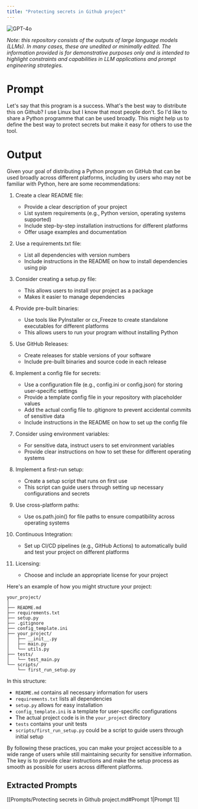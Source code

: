 ```yaml
---
title: "Protecting secrets in Github project"
---
```

![GPT-4o](https://img.shields.io/badge/GPT--4o-3333FF?style=for-the-badge&logo=openai&logoColor=white)



*Note: this repository consists of the outputs of large language models (LLMs). In many cases, these are unedited or minimally edited. The information provided is for demonstrative purposes only and is intended to highlight constraints and capabilities in LLM applications and prompt engineering strategies.*


# Prompt

Let's say that this program is a success. What's the best way to distribute this on Github? I use Linux but I know that most people don't. So I'd like to share a Python programme that can be used broadly. This might help us to define the best way to protect secrets but make it easy for others to use the tool.

# Output

Given your goal of distributing a Python program on GitHub that can be used broadly across different platforms, including by users who may not be familiar with Python, here are some recommendations:

1. Create a clear README file:
   - Provide a clear description of your project
   - List system requirements (e.g., Python version, operating systems supported)
   - Include step-by-step installation instructions for different platforms
   - Offer usage examples and documentation

2. Use a requirements.txt file:
   - List all dependencies with version numbers
   - Include instructions in the README on how to install dependencies using pip

3. Consider creating a setup.py file:
   - This allows users to install your project as a package
   - Makes it easier to manage dependencies

4. Provide pre-built binaries:
   - Use tools like PyInstaller or cx_Freeze to create standalone executables for different platforms
   - This allows users to run your program without installing Python

5. Use GitHub Releases:
   - Create releases for stable versions of your software
   - Include pre-built binaries and source code in each release

6. Implement a config file for secrets:
   - Use a configuration file (e.g., config.ini or config.json) for storing user-specific settings
   - Provide a template config file in your repository with placeholder values
   - Add the actual config file to .gitignore to prevent accidental commits of sensitive data
   - Include instructions in the README on how to set up the config file

7. Consider using environment variables:
   - For sensitive data, instruct users to set environment variables
   - Provide clear instructions on how to set these for different operating systems

8. Implement a first-run setup:
   - Create a setup script that runs on first use
   - This script can guide users through setting up necessary configurations and secrets

9. Use cross-platform paths:
   - Use os.path.join() for file paths to ensure compatibility across operating systems

10. Continuous Integration:
    - Set up CI/CD pipelines (e.g., GitHub Actions) to automatically build and test your project on different platforms

11. Licensing:
    - Choose and include an appropriate license for your project

Here's an example of how you might structure your project:

```
your_project/
│
├── README.md
├── requirements.txt
├── setup.py
├── .gitignore
├── config_template.ini
├── your_project/
│   ├── __init__.py
│   ├── main.py
│   └── utils.py
├── tests/
│   └── test_main.py
└── scripts/
    └── first_run_setup.py
```

In this structure:
- `README.md` contains all necessary information for users
- `requirements.txt` lists all dependencies
- `setup.py` allows for easy installation
- `config_template.ini` is a template for user-specific configurations
- The actual project code is in the `your_project` directory
- `tests` contains your unit tests
- `scripts/first_run_setup.py` could be a script to guide users through initial setup

By following these practices, you can make your project accessible to a wide range of users while still maintaining security for sensitive information. The key is to provide clear instructions and make the setup process as smooth as possible for users across different platforms.

 




## Extracted Prompts
[[Prompts/Protecting secrets in Github project.md#Prompt 1|Prompt 1]]
